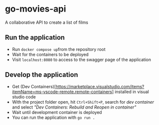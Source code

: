 # go-movies-api

A collaborative API to create a list of films

## Run the application

* Run `docker compose up`from the repository root 
* Wait for the containers to be deployed
* Visit `localhost:8080` to access to the swagger page of the application

## Develop the application

* Get (Dev Containers)[https://marketplace.visualstudio.com/items?itemName=ms-vscode-remote.remote-containers] installed in visual studio code
* With the project folder open, hit `Ctrl+Shift+P`,  search for _dev container_  and select _"Dev Containers: Rebuild and Reopen in container"_ 
* Wait until development container is deployed
* You can run the application with `go run .`
